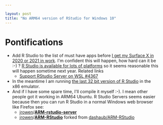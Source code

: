 ```yaml
---

layout: post
title: "No ARM64 version of RStudio for Windows 10"
---
```


# Pontifications

* Add R Studio  to the list of must have apps before [I get my Surface X in 2020 or 2021 in work](http://rolandtanglao.com/2019/10/11/p1-surface-x-in-late-2020-2021-if-zoom-works-wsl2-works-good-reviews/). I'm confident this will happen, how hard can it be :-) ?  [R Studio is available for lots of platforms](https://rstudio.com/products/rstudio/download/) so it seems reasonable this will happen sometime  next year. Related links  
  *  [Support RStudio Server on WSL #4367](https://github.com/rstudio/rstudio/issues/4367) 
* In the meantime I am running [the last  32 bit version of R Studio](https://support.rstudio.com/hc/en-us/articles/206569407-Older-Versions-of-RStudio)  in the x86 emulator.
* And if I have some spare time, I'll compile it myself :-). I mean other people got it working in ARM64 Ubuntu. R Studio Servers seems easier because then you can run R Studio in a normal Windows web browser like Firefox see:
  * [jrowen](https://github.com/jrowen)/**[ARM-rstudio-server](https://github.com/jrowen/ARM-rstudio-server)**   
  * [jrowen](https://github.com/jrowen)/**[ARM-RStudio](https://github.com/jrowen/ARM-RStudio)**  forked from [dashaub/ARM-RStudio](https://github.com/dashaub/ARM-RStudio)     

    
  

